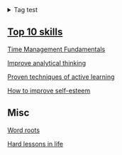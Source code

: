 <details>
  <summary>Tag test</summary>
  <b>aaaaa!!!</b>
</details>

## [Top 10 skills](jTIHAAN_zfBXE8uqiGcqCCo2JfFQ2w24SKLiFkSlf0I.jpg)

[Time Management Fundamentals](time-management/what.md)

[Improve analytical thinking](analytical-thinking/a.md)

[Proven techniques of active learning](active-learning/proven-techniques.md)

[How to improve self-esteem](self-esteem.md)

## Misc
[Word roots](misc/roots.md)

[Hard lessons in life](misc/hard-lessons.md)
